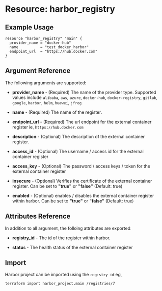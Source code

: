 # Resource: harbor_registry



## Example Usage

```hcl
resource "harbor_registry" "main" {
  provider_name = "docker-hub"
  name          = "test_docker_harbor"
  endpoint_url  = "https://hub.docker.com"
}
```

## Argument Reference
The following arguments are supported:

* **provider_name** - (Required) The name of the provider type. Supported values include `alibaba`, `aws`, `azure`, `docker-hub`, `docker-registry`, `gitlab`, `google`, `harbor`, `helm`, `huawei`, `jfrog`

* **name** - (Required) The name of the register.

* **endpoint_url** - (Required) The url endpoint for the external container register ie, `https://hub.docker.com`

* **description** - (Optional) The description of the external container register.

* **access_id** - (Optional) The username / access id for the external container register 

* **access_key** - (Optional) The password / access keys / token for the external container register

* **insecure** - (Optional) Verifies the certificate of the external container register. Can be set to **"true"** or **"false"** (Default: true)

* **enabled** - (Optional) enables / disables the external container register within harbor. Can be set to **"true"** or **"false"** (Default: true)

## Attributes Reference
In addition to all argument, the folloing attributes are exported:

* **registry_id** - The id of the register within harbor.

* **status** - The health status of the external container register

## Import
Harbor project can be imported using the `registry id` eg,

`
terraform import harbor_project.main /registries/7
`